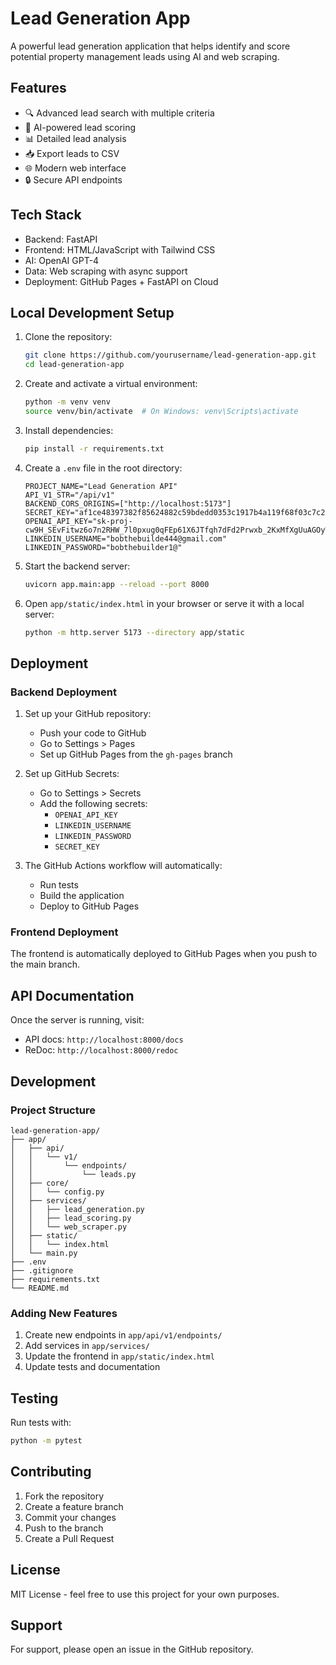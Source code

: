 # Lead Generation App

A powerful lead generation application that helps identify and score potential property management leads using AI and web scraping.

## Features

- 🔍 Advanced lead search with multiple criteria
- 💯 AI-powered lead scoring
- 📊 Detailed lead analysis
- 📥 Export leads to CSV
- 🌐 Modern web interface
- 🔒 Secure API endpoints

## Tech Stack

- Backend: FastAPI
- Frontend: HTML/JavaScript with Tailwind CSS
- AI: OpenAI GPT-4
- Data: Web scraping with async support
- Deployment: GitHub Pages + FastAPI on Cloud

## Local Development Setup

1. Clone the repository:
   ```bash
   git clone https://github.com/yourusername/lead-generation-app.git
   cd lead-generation-app
   ```

2. Create and activate a virtual environment:
   ```bash
   python -m venv venv
   source venv/bin/activate  # On Windows: venv\Scripts\activate
   ```

3. Install dependencies:
   ```bash
   pip install -r requirements.txt
   ```

4. Create a `.env` file in the root directory:
   ```env
   PROJECT_NAME="Lead Generation API"
   API_V1_STR="/api/v1"
   BACKEND_CORS_ORIGINS=["http://localhost:5173"]
   SECRET_KEY="af1ce48397382f85624882c59bdedd0353c1917b4a119f68f03c7c2f35cd7c39"
   OPENAI_API_KEY="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"
   LINKEDIN_USERNAME="bobthebuilde444@gmail.com"
   LINKEDIN_PASSWORD="bobthebuilder1@"
   ```

5. Start the backend server:
   ```bash
   uvicorn app.main:app --reload --port 8000
   ```

6. Open `app/static/index.html` in your browser or serve it with a local server:
   ```bash
   python -m http.server 5173 --directory app/static
   ```

## Deployment

### Backend Deployment

1. Set up your GitHub repository:
   - Push your code to GitHub
   - Go to Settings > Pages
   - Set up GitHub Pages from the `gh-pages` branch

2. Set up GitHub Secrets:
   - Go to Settings > Secrets
   - Add the following secrets:
     - `OPENAI_API_KEY`
     - `LINKEDIN_USERNAME`
     - `LINKEDIN_PASSWORD`
     - `SECRET_KEY`

3. The GitHub Actions workflow will automatically:
   - Run tests
   - Build the application
   - Deploy to GitHub Pages

### Frontend Deployment

The frontend is automatically deployed to GitHub Pages when you push to the main branch.

## API Documentation

Once the server is running, visit:
- API docs: `http://localhost:8000/docs`
- ReDoc: `http://localhost:8000/redoc`

## Development

### Project Structure
```
lead-generation-app/
├── app/
│   ├── api/
│   │   └── v1/
│   │       └── endpoints/
│   │           └── leads.py
│   ├── core/
│   │   └── config.py
│   ├── services/
│   │   ├── lead_generation.py
│   │   ├── lead_scoring.py
│   │   └── web_scraper.py
│   ├── static/
│   │   └── index.html
│   └── main.py
├── .env
├── .gitignore
├── requirements.txt
└── README.md
```

### Adding New Features

1. Create new endpoints in `app/api/v1/endpoints/`
2. Add services in `app/services/`
3. Update the frontend in `app/static/index.html`
4. Update tests and documentation

## Testing

Run tests with:
```bash
python -m pytest
```

## Contributing

1. Fork the repository
2. Create a feature branch
3. Commit your changes
4. Push to the branch
5. Create a Pull Request

## License

MIT License - feel free to use this project for your own purposes.

## Support

For support, please open an issue in the GitHub repository.

